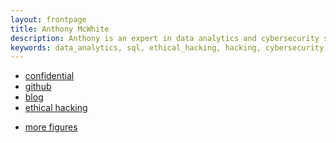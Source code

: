 ```yaml
---
layout: frontpage
title: Anthony McWhite
description: Anthony is an expert in data analytics and cybersecurity subject matter
keywords: data_analytics, sql, ethical_hacking, hacking, cybersecurity, anthony_mc, wilmingtonDE, data_analyst
---
```


<div class="navbar">
  <div class="navbar-inner">
      <ul class="nav">
          <li><a href="{{ BASE_PATH }}/confidential.md">confidential</a></li>
          <li><a href="https://github.com/c0hort">github</a></li>
          <li><a href="https://c0hort.github.io">blog</a></li>
          <li><a href="{{ BASE_PATH }}/hacking.md">ethical hacking</a></li>
      </ul>
  </div>
</div>

<div class="navbar">
  <div class="navbar-inner">
      <ul class="nav">
          <li><a href="confidential.md">more figures</a></li>
      </ul>
  </div>
</div>
